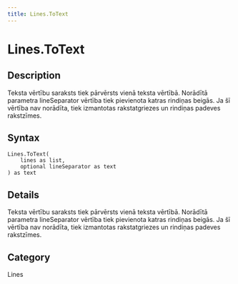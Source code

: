 ```yaml
---
title: Lines.ToText
---
```


# Lines.ToText


## Description

Teksta vērtību saraksts tiek pārvērsts vienā teksta vērtībā.  Norādītā parametra lineSeparator vērtība tiek pievienota katras rindiņas beigās.  Ja šī vērtība nav norādīta, tiek izmantotas rakstatgriezes un rindiņas padeves rakstzīmes.


## Syntax

```powerquery
Lines.ToText(
    lines as list,
    optional lineSeparator as text
) as text
```


## Details

Teksta vērtību saraksts tiek pārvērsts vienā teksta vērtībā.  Norādītā parametra lineSeparator vērtība tiek pievienota katras rindiņas beigās.  Ja šī vērtība nav norādīta, tiek izmantotas rakstatgriezes un rindiņas padeves rakstzīmes.



## Category
Lines
